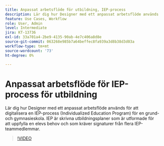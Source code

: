 ```yaml
---
title: Anpassat arbetsflöde för utbildning, IEP-process
description: Lär dig hur Designer med ett anpassat arbetsflöde används för att digitalisera en IEP-process (Individualized Education Program) för en grund- och gymnasieskola
feature: Use Cases, Workflow
role: User, Admin
level: Intermediate
jira: KT-13736
exl-id: 33a701a4-2be9-4135-90ab-4e7c406a8d8e
source-git-commit: 063268e985b7a64beffec8fa939a3d8b38d3d03a
workflow-type: tm+mt
source-wordcount: '73'
ht-degree: 0%

---
```


# Anpassat arbetsflöde för IEP-process för utbildning

Lär dig hur Designer med ett anpassat arbetsflöde används för att digitalisera en IEP-process (Individualized Education Program) för en grund- och gymnasieskola. IEP är skrivna utbildningsplaner som är utformade för att uppfylla en elevs behov och som kräver signaturer från flera IEP-teammedlemmar.

>[!VIDEO](https://video.tv.adobe.com/v/3432428?quality=12&learn=on&hidetitle=true&captions=swe)
